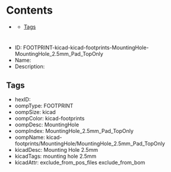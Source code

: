 



Contents
========

* [](#)
	* [Tags](#tags)

# 

- ID: FOOTPRINT-kicad-kicad-footprints-MountingHole-MountingHole_2.5mm_Pad_TopOnly
- Name: 
- Description: 

## Tags

- hexID: 
- oompType: FOOTPRINT
- oompSize: kicad
- oompColor: kicad-footprints
- oompDesc: MountingHole
- oompIndex: MountingHole_2.5mm_Pad_TopOnly
- oompName: kicad-footprints/MountingHole/MountingHole_2.5mm_Pad_TopOnly
- kicadDesc: Mounting Hole 2.5mm
- kicadTags: mounting hole 2.5mm
- kicadAttr: exclude_from_pos_files exclude_from_bom
